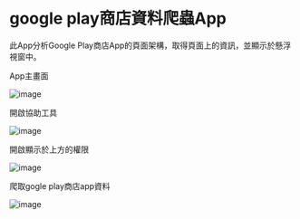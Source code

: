 # google play商店資料爬蟲App

此App分析Google Play商店App的頁面架構，取得頁面上的資訊，並顯示於懸浮視窗中。

App主畫面

![image](https://github.com/jaylee840831/google-play-store-crawling/blob/master/app%E4%B8%BB%E7%95%AB%E9%9D%A2.jpg)

開啟協助工具

![image](https://github.com/jaylee840831/google-play-store-crawling/blob/master/%E9%96%8B%E5%95%9F%E5%8D%94%E5%8A%A9%E5%B7%A5%E5%85%B7.jpg)

開啟顯示於上方的權限

![image](https://github.com/jaylee840831/google-play-store-crawling/blob/master/%E9%96%8B%E5%95%9F%E9%A1%AF%E7%A4%BA%E6%96%BC%E4%B8%8A%E6%96%B9%E7%9A%84%E6%AC%8A%E9%99%90.jpg)

爬取gogle play商店app資料

![image](https://github.com/jaylee840831/google-play-store-crawling/blob/master/%E7%88%AC%E5%8F%96%E8%B3%87%E6%96%99.jpg)
